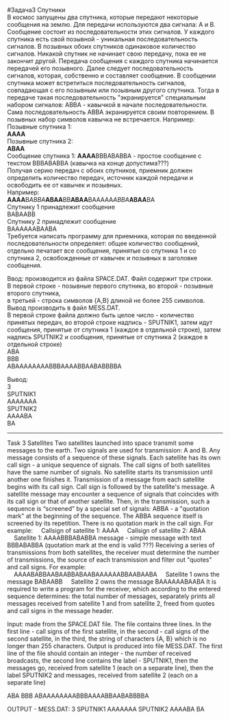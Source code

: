 #Задача3 Спутники  
В космос запущены два спутника, которые передают некоторые сообщения на землю. 
Для передачи используются два сигнала: A и B. Сообщение состоит из последовательности этих сигналов. 
У каждого спутника есть свой позывной - уникальная последовательность сигналов. 
В позывных обоих спутников одинаковое количество сигналов. Никакой спутник не начинает свою передачу, пока ее не закончит другой. 
Передача сообщения с каждого спутника начинается передачей его позывного. Далее следует последовательность сигналов, которая, собственно и составляет сообщение. В сообщении спутника может встретиться последовательность сигналов, совпадающая с его позывным или позывным другого спутника. Тогда в передаче такая последовательность "экранируется" специальным набором сигналов: ABBA - кавычкой в начале последовательности. Сама последовательность ABBA экранируется своим повторением. В позывных набор символов кавычка не встречается. Например:  
   Позывные спутника 1:    
   **AAAA**                
   Позывные спутника 2:  
   **ABAA**                
   Сообщение спутника 1:       **AAAA**BBBABABBA - простое сообщение с текстом BBBABABBA (кавычка на конце допустима???)   
Получая серию передач с обоих спутников, приемник должен определить количество передач, источник каждой передачи и освободить ее от кавычек и позывных.  
Например:  
    **AAAA**B*ABBA***ABAA**BB**ABAA**BAAAAA*ABBA***ABAA**BA      
    Спутнику 1 принадлежит сообщение  
    BABAABB      
    Спутнику 2 принадлежит сообщение   
    BAAAAAABAABA      
Требуется написать программу для приемника, которая по введенной последовательности определяет: общее количество сообщений,
отдельно печатает все сообщения, принятые со спутника 1 и со спутника 2, освобожденные от кавычек и позывных в заголовке сообщения.

Ввод: производится из файла SPACE.DAT. Файл содержит три строки.  
В первой строке - позывные первого спутника, во второй - позывные второго спутника,  
в третьей - строка символов {A,B} длиной не более 255 символов.  
Вывод производить в файл MESS.DAT.  
В первой строке файла должно быть целое число - количество принятых передач, во второй строке надпись - SPUTNIK1, затем идут сообщения, принятые от спутника 1 (каждое в отдельной строке), затем надпись SPUTNIK2 и сообщения, принятые от спутника 2 (каждое в отдельной строке)   
ABA  
BBB  
ABAAAAAAAABBBAAAABBAABABBBBA  

Вывод:  
3  
SPUTNIK1  
AAAAAAA  
SPUTNIK2  
AAAABA  
BA  
***************************************************************************************************************************************

Task 3 Satellites
Two satellites launched into space transmit some messages to the earth.
Two signals are used for transmission: A and B. Any message consists of a sequence of these signals.
Each satellite has its own call sign - a unique sequence of signals.
The call signs of both satellites have the same number of signals.
No satellite starts its transmission until another one finishes it.
Transmission of a message from each satellite begins with its call sign.
Call sign is followed by the satellite's message.
A satellite message may encounter a sequence of signals that coincides with its call sign or that of another satellite.
Then, in the transmission, such a sequence is “screened” by a special set of signals: ABBA - a "quotation mark" at 
the beginning of the sequence.
The ABBA sequence itself is screened by its repetition. There is no quotation mark in the call sign.
For example:
    Callsign of satellite 1: AAAA
    Callsign of satellite 2: ABAA
    Satellite 1: AAAABBBABABBA message - simple message with text BBBABABBA (quotation mark at the end is valid ???)
Receiving a series of transmissions from both satellites, the receiver must determine the number of transmissions,
the source of each transmission and filter out "quotes" and call signs.
For example:
    AAAABABBAABAABBABAABAAAAAABBAABAABA
    Satellite 1 owns the message BABAABB
    Satellite 2 owns the message BAAAAAABAABA
It is required to write a program for the receiver, which according to the entered sequence determines:
the total number of messages, separately prints all messages received from satellite 1 and from satellite 2,
freed from quotes and call signs in the message header.

Input: made from the SPACE.DAT file. The file contains three lines.
In the first line - call signs of the first satellite, in the second - call signs of the second satellite,
in the third, the string of characters {A, B} which is no longer than 255 characters.
Output is produced into file MESS.DAT.
The first line of the file should contain an integer - the number of received broadcasts,
the second line contains the label - SPUTNIK1, then the messages go,
received from satellite 1 (each on a separate line), 
then the label SPUTNIK2 and messages,
received from satellite 2 (each on a separate line)

ABA
BBB
ABAAAAAAAABBBAAAABBAABABBBBA

OUTPUT - MESS.DAT:
3
SPUTNIK1
AAAAAAA
SPUTNIK2
AAAABA
BA
 



 

